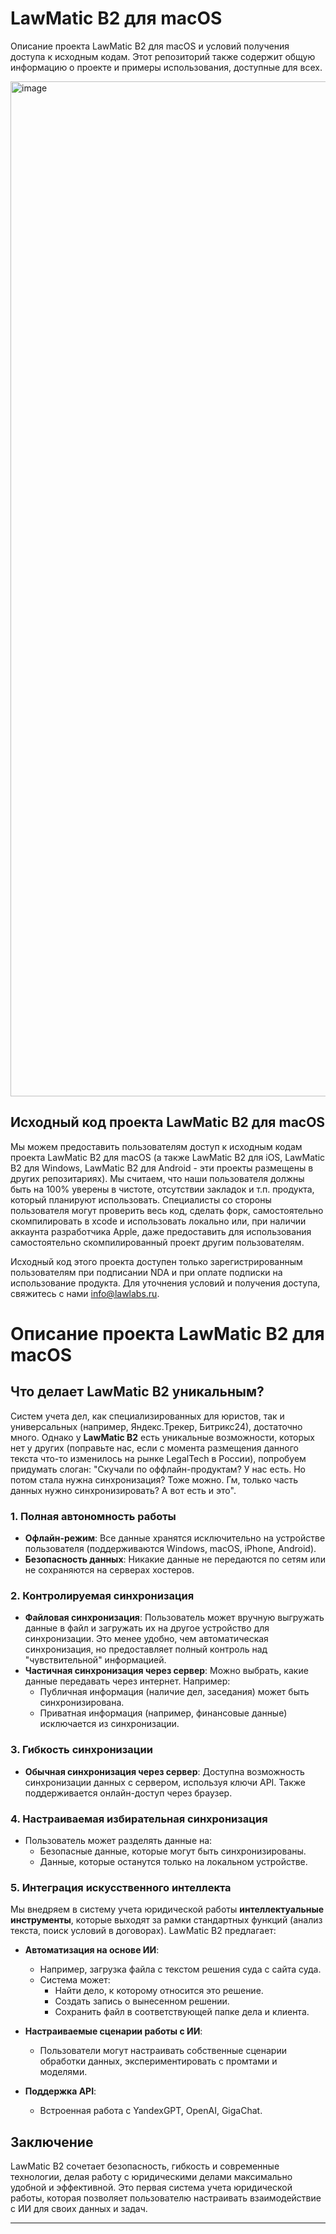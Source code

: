 # LawMatic B2 для macOS
Описание проекта LawMatic B2 для macOS и условий получения доступа к исходным кодам. Этот репозиторий также содержит общую информацию о проекте и примеры использования, доступные для всех. 

<img width="1624" alt="image" src="https://github.com/user-attachments/assets/85a2ff82-1419-4fd8-8dee-4c6de5bd5576">


## Исходный код проекта LawMatic B2 для macOS  

Мы можем предоставить пользователям доступ к исходным кодам проекта LawMatic B2 для macOS (а также LawMatic B2 для iOS, LawMatic B2 для Windows, LawMatic B2 для Android - эти проекты размещены в других репозитариях). Мы считаем, что наши пользователя должны быть на 100% уверены в чистоте, отсутствии закладок и т.п. продукта, который планируют использовать. Специалисты со стороны пользователя могут проверить весь код, сделать форк, самостоятельно скомпилировать в xcode и использовать локально или, при наличии аккаунта разработчика Apple, даже предоставить для использования самостоятельно скомпилированный проект другим пользователям. 

Исходный код этого проекта доступен только зарегистрированным пользователям при подписании NDA и при оплате подписки на использование продукта. Для уточнения условий и получения доступа, свяжитесь с нами info@lawlabs.ru.  

# Описание проекта LawMatic B2 для macOS

## Что делает LawMatic B2 уникальным?

Систем учета дел, как специализированных для юристов, так и универсальных (например, Яндекс.Трекер, Битрикс24), достаточно много. Однако у **LawMatic B2** есть уникальные возможности, которых нет у других (поправьте нас, если с момента размещения данного текста что-то изменилось на рынке LegalTech в России), попробуем придумать слоган: "Скучали по оффлайн-продуктам? У нас есть. Но потом стала нужна синхронизация? Тоже можно. Гм, только часть данных нужно синхронизировать? А вот есть и это".

### 1. Полная автономность работы
- **Офлайн-режим**: Все данные хранятся исключительно на устройстве пользователя (поддерживаются Windows, macOS, iPhone, Android).
- **Безопасность данных**: Никакие данные не передаются по сетям или не сохраняются на серверах хостеров.

### 2. Контролируемая синхронизация
- **Файловая синхронизация**: Пользователь может вручную выгружать данные в файл и загружать их на другое устройство для синхронизации. Это менее удобно, чем автоматическая синхронизация, но предоставляет полный контроль над "чувствительной" информацией.
- **Частичная синхронизация через сервер**: Можно выбрать, какие данные передавать через интернет. Например:
  - Публичная информация (наличие дел, заседания) может быть синхронизирована.
  - Приватная информация (например, финансовые данные) исключается из синхронизации.

### 3. Гибкость синхронизации
- **Обычная синхронизация через сервер**: Доступна возможность синхронизации данных с сервером, используя ключи API. Также поддерживается онлайн-доступ через браузер.

### 4. Настраиваемая избирательная синхронизация
- Пользователь может разделять данные на:
  - Безопасные данные, которые могут быть синхронизированы.
  - Данные, которые останутся только на локальном устройстве.

### 5. Интеграция искусственного интеллекта
Мы внедряем в систему учета юридической работы **интеллектуальные инструменты**, которые выходят за рамки стандартных функций (анализ текста, поиск условий в договорах). LawMatic B2 предлагает:

- **Автоматизация на основе ИИ**:
  - Например, загрузка файла с текстом решения суда с сайта суда.
  - Система может:
    - Найти дело, к которому относится это решение.
    - Создать запись о вынесенном решении.
    - Сохранить файл в соответствующей папке дела и клиента.
  
- **Настраиваемые сценарии работы с ИИ**:
  - Пользователи могут настраивать собственные сценарии обработки данных, экспериментировать с промтами и моделями.

- **Поддержка API**:
  - Встроенная работа с YandexGPT, OpenAI, GigaChat.

## Заключение
LawMatic B2 сочетает безопасность, гибкость и современные технологии, делая работу с юридическими делами максимально удобной и эффективной. Это первая система учета юридической работы, которая позволяет пользователю настраивать взаимодействие с ИИ для своих данных и задач.

---

